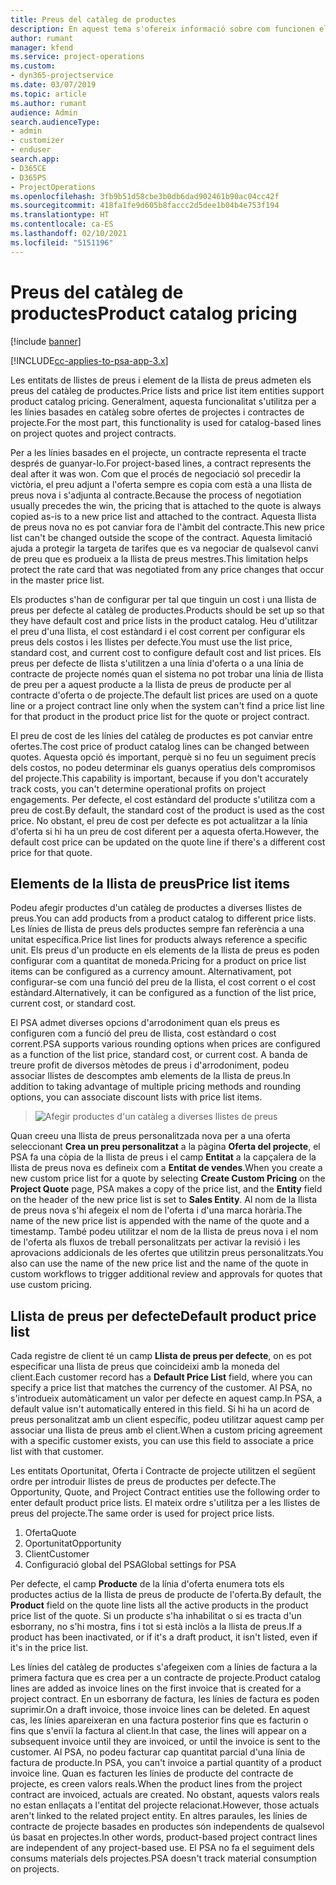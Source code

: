 ```yaml
---
title: Preus del catàleg de productes
description: En aquest tema s'ofereix informació sobre com funcionen els preus del catàleg de productes al Dynamics 365 Project Service Automation (PSA).
author: rumant
manager: kfend
ms.service: project-operations
ms.custom:
- dyn365-projectservice
ms.date: 03/07/2019
ms.topic: article
ms.author: rumant
audience: Admin
search.audienceType:
- admin
- customizer
- enduser
search.app:
- D365CE
- D365PS
- ProjectOperations
ms.openlocfilehash: 3fb9b51d58cbe3b0db6dad902461b90ac04cc42f
ms.sourcegitcommit: 418fa1fe9d605b8faccc2d5dee1b04b4e753f194
ms.translationtype: HT
ms.contentlocale: ca-ES
ms.lasthandoff: 02/10/2021
ms.locfileid: "5151196"
---
```

# <a name="product-catalog-pricing"></a><span data-ttu-id="9dfd7-103">Preus del catàleg de productes</span><span class="sxs-lookup"><span data-stu-id="9dfd7-103">Product catalog pricing</span></span> 

[!include [banner](../includes/psa-now-project-operations.md)]

[!INCLUDE[cc-applies-to-psa-app-3.x](../includes/cc-applies-to-psa-app-3x.md)]


<span data-ttu-id="9dfd7-104">Les entitats de llistes de preus i element de la llista de preus admeten els preus del catàleg de productes.</span><span class="sxs-lookup"><span data-stu-id="9dfd7-104">Price lists and price list item entities support product catalog pricing.</span></span> <span data-ttu-id="9dfd7-105">Generalment, aquesta funcionalitat s'utilitza per a les línies basades en catàleg sobre ofertes de projectes i contractes de projecte.</span><span class="sxs-lookup"><span data-stu-id="9dfd7-105">For the most part, this functionality is used for catalog-based lines on project quotes and project contracts.</span></span>

<span data-ttu-id="9dfd7-106">Per a les línies basades en el projecte, un contracte representa el tracte després de guanyar-lo.</span><span class="sxs-lookup"><span data-stu-id="9dfd7-106">For project-based lines, a contract represents the deal after it was won.</span></span> <span data-ttu-id="9dfd7-107">Com que el procés de negociació sol precedir la victòria, el preu adjunt a l'oferta sempre es copia com està a una llista de preus nova i s'adjunta al contracte.</span><span class="sxs-lookup"><span data-stu-id="9dfd7-107">Because the process of negotiation usually precedes the win, the pricing that is attached to the quote is always copied as-is to a new price list and attached to the contract.</span></span> <span data-ttu-id="9dfd7-108">Aquesta llista de preus nova no es pot canviar fora de l'àmbit del contracte.</span><span class="sxs-lookup"><span data-stu-id="9dfd7-108">This new price list can't be changed outside the scope of the contract.</span></span> <span data-ttu-id="9dfd7-109">Aquesta limitació ajuda a protegir la targeta de tarifes que es va negociar de qualsevol canvi de preu que es produeix a la llista de preus mestres.</span><span class="sxs-lookup"><span data-stu-id="9dfd7-109">This limitation helps protect the rate card that was negotiated from any price changes that occur in the master price list.</span></span>

<span data-ttu-id="9dfd7-110">Els productes s'han de configurar per tal que tinguin un cost i una llista de preus per defecte al catàleg de productes.</span><span class="sxs-lookup"><span data-stu-id="9dfd7-110">Products should be set up so that they have default cost and price lists in the product catalog.</span></span> <span data-ttu-id="9dfd7-111">Heu d'utilitzar el preu d'una llista, el cost estàndard i el cost corrent per configurar els preus dels costos i les llistes per defecte.</span><span class="sxs-lookup"><span data-stu-id="9dfd7-111">You must use the list price, standard cost, and current cost to configure default cost and list prices.</span></span> <span data-ttu-id="9dfd7-112">Els preus per defecte de llista s'utilitzen a una línia d'oferta o a una línia de contracte de projecte només quan el sistema no pot trobar una línia de llista de preu per a aquest producte a la llista de preus de producte per al contracte d'oferta o de projecte.</span><span class="sxs-lookup"><span data-stu-id="9dfd7-112">The default list prices are used on a quote line or a project contract line only when the system can't find a price list line for that product in the product price list for the quote or project contract.</span></span>

<span data-ttu-id="9dfd7-113">El preu de cost de les línies del catàleg de productes es pot canviar entre ofertes.</span><span class="sxs-lookup"><span data-stu-id="9dfd7-113">The cost price of product catalog lines can be changed between quotes.</span></span> <span data-ttu-id="9dfd7-114">Aquesta opció és important, perquè si no feu un seguiment precís dels costos, no podeu determinar els guanys operatius dels compromisos del projecte.</span><span class="sxs-lookup"><span data-stu-id="9dfd7-114">This capability is important, because if you don't accurately track costs, you can't determine operational profits on project engagements.</span></span> <span data-ttu-id="9dfd7-115">Per defecte, el cost estàndard del producte s'utilitza com a preu de cost.</span><span class="sxs-lookup"><span data-stu-id="9dfd7-115">By default, the standard cost of the product is used as the cost price.</span></span> <span data-ttu-id="9dfd7-116">No obstant, el preu de cost per defecte es pot actualitzar a la línia d'oferta si hi ha un preu de cost diferent per a aquesta oferta.</span><span class="sxs-lookup"><span data-stu-id="9dfd7-116">However, the default cost price can be updated on the quote line if there's a different cost price for that quote.</span></span>

## <a name="price-list-items"></a><span data-ttu-id="9dfd7-117">Elements de la llista de preus</span><span class="sxs-lookup"><span data-stu-id="9dfd7-117">Price list items</span></span>

<span data-ttu-id="9dfd7-118">Podeu afegir productes d'un catàleg de productes a diverses llistes de preus.</span><span class="sxs-lookup"><span data-stu-id="9dfd7-118">You can add products from a product catalog to different price lists.</span></span> <span data-ttu-id="9dfd7-119">Les línies de llista de preus dels productes sempre fan referència a una unitat específica.</span><span class="sxs-lookup"><span data-stu-id="9dfd7-119">Price list lines for products always reference a specific unit.</span></span> <span data-ttu-id="9dfd7-120">Els preus d'un producte en els elements de la llista de preus es poden configurar com a quantitat de moneda.</span><span class="sxs-lookup"><span data-stu-id="9dfd7-120">Pricing for a product on price list items can be configured as a currency amount.</span></span> <span data-ttu-id="9dfd7-121">Alternativament, pot configurar-se com una funció del preu de la llista, el cost corrent o el cost estàndard.</span><span class="sxs-lookup"><span data-stu-id="9dfd7-121">Alternatively, it can be configured as a function of the list price, current cost, or standard cost.</span></span>

<span data-ttu-id="9dfd7-122">El PSA admet diverses opcions d'arrodoniment quan els preus es configuren com a funció del preu de llista, cost estàndard o cost corrent.</span><span class="sxs-lookup"><span data-stu-id="9dfd7-122">PSA supports various rounding options when prices are configured as a function of the list price, standard cost, or current cost.</span></span> <span data-ttu-id="9dfd7-123">A banda de treure profit de diversos mètodes de preus i d'arrodoniment, podeu associar llistes de descomptes amb elements de la llista de preus.</span><span class="sxs-lookup"><span data-stu-id="9dfd7-123">In addition to taking advantage of multiple pricing methods and rounding options, you can associate discount lists with price list items.</span></span> 

> ![Afegir productes d'un catàleg a diverses llistes de preus](media/basic-guide-16.png)

<span data-ttu-id="9dfd7-125">Quan creeu una llista de preus personalitzada nova per a una oferta seleccionant **Crea un preu personalitzat** a la pàgina **Oferta del projecte**, el PSA fa una còpia de la llista de preus i el camp **Entitat** a la capçalera de la llista de preus nova es defineix com a **Entitat de vendes**.</span><span class="sxs-lookup"><span data-stu-id="9dfd7-125">When you create a new custom price list for a quote by selecting **Create Custom Pricing** on the **Project Quote** page, PSA makes a copy of the price list, and the **Entity** field on the header of the new price list is set to **Sales Entity**.</span></span> <span data-ttu-id="9dfd7-126">Al nom de la llista de preus nova s'hi afegeix el nom de l'oferta i d'una marca horària.</span><span class="sxs-lookup"><span data-stu-id="9dfd7-126">The name of the new price list is appended with the name of the quote and a timestamp.</span></span> <span data-ttu-id="9dfd7-127">També podeu utilitzar el nom de la llista de preus nova i el nom de l'oferta als fluxos de treball personalitzats per activar la revisió i les aprovacions addicionals de les ofertes que utilitzin preus personalitzats.</span><span class="sxs-lookup"><span data-stu-id="9dfd7-127">You also can use the name of the new price list and the name of the quote in custom workflows to trigger additional review and approvals for quotes that use custom pricing.</span></span>

 
## <a name="default-product-price-list"></a><span data-ttu-id="9dfd7-128">Llista de preus per defecte</span><span class="sxs-lookup"><span data-stu-id="9dfd7-128">Default product price list</span></span>
<span data-ttu-id="9dfd7-129">Cada registre de client té un camp **Llista de preus per defecte**, on es pot especificar una llista de preus que coincideixi amb la moneda del client.</span><span class="sxs-lookup"><span data-stu-id="9dfd7-129">Each customer record has a **Default Price List** field, where you can specify a price list that matches the currency of the customer.</span></span> <span data-ttu-id="9dfd7-130">Al PSA, no s'introdueix automàticament un valor per defecte en aquest camp.</span><span class="sxs-lookup"><span data-stu-id="9dfd7-130">In PSA, a default value isn't automatically entered in this field.</span></span> <span data-ttu-id="9dfd7-131">Si hi ha un acord de preus personalitzat amb un client específic, podeu utilitzar aquest camp per associar una llista de preus amb el client.</span><span class="sxs-lookup"><span data-stu-id="9dfd7-131">When a custom pricing agreement with a specific customer exists, you can use this field to associate a price list with that customer.</span></span>

<span data-ttu-id="9dfd7-132">Les entitats Oportunitat, Oferta i Contracte de projecte utilitzen el següent ordre per introduir llistes de preus de productes per defecte.</span><span class="sxs-lookup"><span data-stu-id="9dfd7-132">The Opportunity, Quote, and Project Contract entities use the following order to enter default product price lists.</span></span> <span data-ttu-id="9dfd7-133">El mateix ordre s'utilitza per a les llistes de preus del projecte.</span><span class="sxs-lookup"><span data-stu-id="9dfd7-133">The same order is used for project price lists.</span></span>

1.  <span data-ttu-id="9dfd7-134">Oferta</span><span class="sxs-lookup"><span data-stu-id="9dfd7-134">Quote</span></span>
2.  <span data-ttu-id="9dfd7-135">Oportunitat</span><span class="sxs-lookup"><span data-stu-id="9dfd7-135">Opportunity</span></span>
3.  <span data-ttu-id="9dfd7-136">Client</span><span class="sxs-lookup"><span data-stu-id="9dfd7-136">Customer</span></span>
4.  <span data-ttu-id="9dfd7-137">Configuració global del PSA</span><span class="sxs-lookup"><span data-stu-id="9dfd7-137">Global settings for PSA</span></span>

<span data-ttu-id="9dfd7-138">Per defecte, el camp **Producte** de la línia d'oferta enumera tots els productes actius de la llista de preus de producte de l'oferta.</span><span class="sxs-lookup"><span data-stu-id="9dfd7-138">By default, the **Product** field on the quote line lists all the active products in the product price list of the quote.</span></span> <span data-ttu-id="9dfd7-139">Si un producte s'ha inhabilitat o si es tracta d'un esborrany, no s'hi mostra, fins i tot si està inclòs a la llista de preus.</span><span class="sxs-lookup"><span data-stu-id="9dfd7-139">If a product has been inactivated, or if it's a draft product, it isn't listed, even if it's in the price list.</span></span> 

<span data-ttu-id="9dfd7-140">Les línies del catàleg de productes s'afegeixen com a línies de factura a la primera factura que es crea per a un contracte de projecte.</span><span class="sxs-lookup"><span data-stu-id="9dfd7-140">Product catalog lines are added as invoice lines on the first invoice that is created for a project contract.</span></span> <span data-ttu-id="9dfd7-141">En un esborrany de factura, les línies de factura es poden suprimir.</span><span class="sxs-lookup"><span data-stu-id="9dfd7-141">On a draft invoice, those invoice lines can be deleted.</span></span> <span data-ttu-id="9dfd7-142">En aquest cas, les línies apareixeran en una factura posterior fins que es facturin o fins que s'enviï la factura al client.</span><span class="sxs-lookup"><span data-stu-id="9dfd7-142">In that case, the lines will appear on a subsequent invoice until they are invoiced, or until the invoice is sent to the customer.</span></span> <span data-ttu-id="9dfd7-143">Al PSA, no podeu facturar cap quantitat parcial d'una línia de factura de producte.</span><span class="sxs-lookup"><span data-stu-id="9dfd7-143">In PSA, you can't invoice a partial quantity of a product invoice line.</span></span> <span data-ttu-id="9dfd7-144">Quan es facturen les línies de producte del contracte de projecte, es creen valors reals.</span><span class="sxs-lookup"><span data-stu-id="9dfd7-144">When the product lines from the project contract are invoiced, actuals are created.</span></span> <span data-ttu-id="9dfd7-145">No obstant, aquests valors reals no estan enllaçats a l'entitat del projecte relacionat.</span><span class="sxs-lookup"><span data-stu-id="9dfd7-145">However, those actuals aren't linked to the related project entity.</span></span> <span data-ttu-id="9dfd7-146">En altres paraules, les línies de contracte de projecte basades en productes són independents de qualsevol ús basat en projectes.</span><span class="sxs-lookup"><span data-stu-id="9dfd7-146">In other words, product-based project contract lines are independent of any project-based use.</span></span> <span data-ttu-id="9dfd7-147">El PSA no fa el seguiment dels consums materials dels projectes.</span><span class="sxs-lookup"><span data-stu-id="9dfd7-147">PSA doesn't track material consumption on projects.</span></span>
